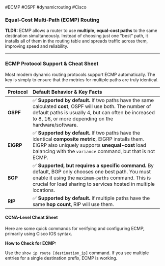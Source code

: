 #ECMP #OSPF #dynamicrouting #Cisco 

### Equal-Cost Multi-Path (ECMP) Routing

**TLDR:** ECMP allows a router to use **multiple, equal-cost paths** to the same destination simultaneously. Instead of choosing just one "best" path, it installs all of them in the routing table and spreads traffic across them, improving speed and reliability.

***

### ECMP Protocol Support & Cheat Sheet

Most modern dynamic routing protocols support ECMP automatically. The key is simply to ensure that the metrics for multiple paths are truly identical.

| Protocol | Default Behavior & Key Facts |
| :--- | :--- |
| **OSPF** | ✅ **Supported by default.** If two paths have the same calculated **cost**, OSPF will use both. The number of default paths is usually 4, but can often be increased to 8, 16, or more depending on the hardware/software. |
| **EIGRP** | ✅ **Supported by default.** If two paths have the identical **composite metric**, EIGRP installs them. EIGRP also uniquely supports **unequal-cost** load balancing with the `variance` command, but that is not ECMP. |
| **BGP** | ✅ **Supported, but requires a specific command.** By default, BGP only chooses one best path. You must enable it using the `maximum-paths` command. This is crucial for load sharing to services hosted in multiple locations. |
| **RIP** | ✅ **Supported by default.** If multiple paths have the same **hop count**, RIP will use them. |

#### CCNA-Level Cheat Sheet

Here are some quick commands for verifying and configuring ECMP, primarily using Cisco IOS syntax.

**How to Check for ECMP:**

Use the `show ip route [destination_ip]` command. If you see multiple entries for a single destination prefix, ECMP is working.

